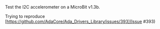 Test the I2C accelerometer on a MicroBit v1.3b.

Trying to reproduce [https://github.com/AdaCore/Ada_Drivers_Library/issues/393](Issue #393)
